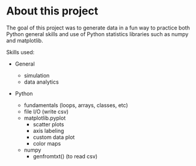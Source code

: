 # About this project

The goal of this project was to generate data in a fun way to practice both Python general skills and use of Python statistics libraries such as numpy and matplotlib.

Skills used:
	
- General
	- simulation
	- data analytics

- Python
	- fundamentals (loops, arrays, classes, etc)
	- file I/O (write csv)
	- matplotlib.pyplot
		- scatter plots
		- axis labeling
		- custom data plot
		- color maps
	- numpy
		- genfromtxt() (to read csv)
